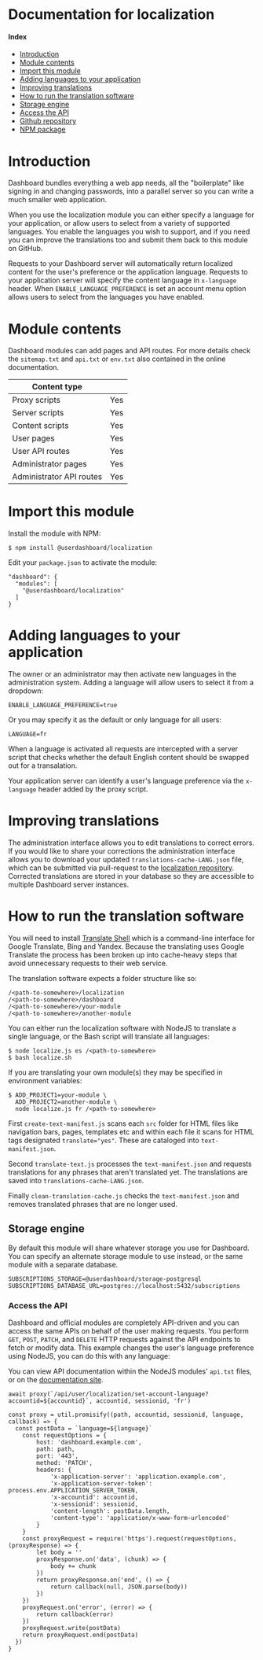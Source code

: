 # Documentation for localization 

#### Index

- [Introduction](#introduction)
- [Module contents](#module-contents)
- [Import this module](#import-this-module)
- [Adding languages to your application](#adding-supported-languages)
- [Improving translations](#improving-translations)
- [How to run the translation software](#translating-your-own-module)
- [Storage engine](#storage-engine)
- [Access the API](#access-the-api)
- [Github repository](https://github.com/userdashboard/localization)
- [NPM package](https://npmjs.org/userdashboard/localization)


# Introduction

Dashboard bundles everything a web app needs, all the "boilerplate" like signing in and changing passwords, into a parallel server so you can write a much smaller web application.

When you use the localization module you can either specify a language for your application, or allow users to select from a variety of supported languages.  You enable the languages you wish to support, and if you need you can improve the translations too and submit them back to this module on GitHub.

Requests to your Dashboard server will automatically return localized content for the user's preference or the application language.  Requests to your application server will specify the content language in `x-language` header.  When `ENABLE_LANGUAGE_PREFERENCE` is set an account menu option allows users to select from the languages you have enabled.

# Module contents 

Dashboard modules can add pages and API routes.  For more details check the `sitemap.txt` and `api.txt` or `env.txt` also contained in the online documentation.

| Content type             |     |
|--------------------------|-----|
| Proxy scripts            | Yes |
| Server scripts           | Yes |
| Content scripts          | Yes |
| User pages               | Yes |
| User API routes          | Yes | 
| Administrator pages      | Yes |
| Administrator API routes | Yes | 

# Import this module

Install the module with NPM:

    $ npm install @userdashboard/localization

Edit your `package.json` to activate the module:

    "dashboard": {
      "modules": [
        "@userdashboard/localization"
      ]
    }

# Adding languages to your application

The owner or an administrator may then activate new languages in the administration system.  Adding a language will allow users to select it from a dropdown:

    ENABLE_LANGUAGE_PREFERENCE=true

Or you may specify it as the default or only language for all users:

    LANGUAGE=fr

When a language is activated all requests are intercepted with a server script that checks whether the default English content should be swapped out for a transalation.

Your application server can identify a user's language preference via the `x-language` header added by the proxy script.

# Improving translations

The administration interface allows you to edit translations to correct errors.  If you would like to share your corrections the administration interface allows you to download your updated `translations-cache-LANG.json` file, which can be submitted via pull-request to the [localization repository](https://github.com/userdashboard/localization).  Corrected translations are stored in your database so they are accessible to multiple Dashboard server instances.

# How to run the translation software

You will need to install [Translate Shell](https://github.com/soimort/translate-shell) which is a command-line interface for Google Translate, Bing and Yandex.  Because the translating uses Google Translate the process has been broken up into cache-heavy steps that avoid unnecessary requests to their web service.  

The translation software expects a folder structure like so:

    /<path-to-somewhere>/localization
    /<path-to-somewhere>/dashboard
    /<path-to-somewhere>/your-module
    /<path-to-somewhere>/another-module

You can either run the localization software with NodeJS to translate a single language, or the Bash script will translate all languages:

    $ node localize.js es /<path-to-somewhere>
    $ bash localize.sh

If you are translating your own module(s) they may be specified in environment variables:

    $ ADD_PROJECT1=your-module \
      ADD_PROJECT2=another-module \
      node localize.js fr /<path-to-somewhere>

First `create-text-manifest.js` scans each `src` folder for HTML files like navigation bars, pages, templates etc and within each file it scans for HTML tags designated `translate="yes"`.  These are cataloged into `text-manifest.json`.

Second `translate-text.js` processes the `text-manifest.json` and requests translations for any phrases that aren't translated yet.  The translations are saved into `translations-cache-LANG.json`.

Finally `clean-translation-cache.js` checks the `text-manifest.json` and removes translated phrases that are no longer used.

## Storage engine

By default this module will share whatever storage you use for Dashboard.  You can specify an alternate storage module to use instead, or the same module with a separate database.

    SUBSCRIPTIONS_STORAGE=@userdashboard/storage-postgresql
    SUBSCRIPTIONS_DATABASE_URL=postgres://localhost:5432/subscriptions

### Access the API

Dashboard and official modules are completely API-driven and you can access the same APIs on behalf of the user making requests.  You perform `GET`, `POST`, `PATCH`, and `DELETE` HTTP requests against the API endpoints to fetch or modify data.  This example changes the user's language preference using NodeJS, you can do this with any language:

You can view API documentation within the NodeJS modules' `api.txt` files, or on the [documentation site](https://userdashboard.github.io/localization-api).

    await proxy(`/api/user/localization/set-account-language?accountid=${accountid}`, accountid, sessionid, 'fr')

    const proxy = util.promisify((path, accountid, sessionid, language, callback) => {
      const postData = `language=${language}`
        const requestOptions = {
            host: 'dashboard.example.com',
            path: path,
            port: '443',
            method: 'PATCH',
            headers: {
                'x-application-server': 'application.example.com',
                'x-application-server-token': process.env.APPLICATION_SERVER_TOKEN,
                'x-accountid': accountid,
                'x-sessionid': sessionid,
                'content-length': postData.length,
                'content-type': 'application/x-www-form-urlencoded'
            }
        }
        const proxyRequest = require('https').request(requestOptions, (proxyResponse) => {
            let body = ''
            proxyResponse.on('data', (chunk) => {
                body += chunk
            })
            return proxyResponse.on('end', () => {
                return callback(null, JSON.parse(body))
            })
        })
        proxyRequest.on('error', (error) => {
            return callback(error)
        })
        proxyRequest.write(postData)
        return proxyRequest.end(postData)
      })
    }
